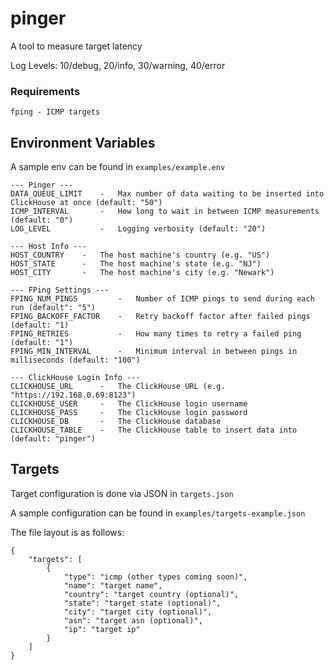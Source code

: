 # pinger #
A tool to measure target latency

Log Levels: 10/debug, 20/info, 30/warning, 40/error

### Requirements ###
```
fping - ICMP targets
```

## Environment Variables ##
A sample env can be found in `examples/example.env`

```
--- Pinger ---
DATA_QUEUE_LIMIT    -   Max number of data waiting to be inserted into ClickHouse at once (default: "50")
ICMP_INTERVAL       -   How long to wait in between ICMP measurements (default: "0")
LOG_LEVEL           -   Logging verbosity (default: "20")

--- Host Info ---
HOST_COUNTRY    -   The host machine's country (e.g. "US")
HOST_STATE      -   The host machine's state (e.g. "NJ")
HOST_CITY       -   The host machine's city (e.g. "Newark")

--- FPing Settings ---
FPING_NUM_PINGS         -   Number of ICMP pings to send during each run (default": "5")
FPING_BACKOFF_FACTOR    -   Retry backoff factor after failed pings (default: "1)
FPING_RETRIES           -   How many times to retry a failed ping (default: "1")
FPING_MIN_INTERVAL      -   Minimum interval in between pings in milliseconds (default: "100")

--- ClickHouse Login Info ---
CLICKHOUSE_URL      -   The ClickHouse URL (e.g. "https://192.168.0.69:8123")
CLICKHOUSE_USER     -   The ClickHouse login username
CLICKHOUSE_PASS     -   The ClickHouse login password
CLICKHOUSE_DB       -   The ClickHouse database
CLICKHOUSE_TABLE    -   The ClickHouse table to insert data into (default: "pinger")
```

## Targets ##
Target configuration is done via JSON in `targets.json`

A sample configuration can be found in `examples/targets-example.json`

The file layout is as follows:
```
{
    "targets": [
        {
            "type": "icmp (other types coming soon)",
            "name": "target name",
            "country": "target country (optional)",
            "state": "target state (optional)",
            "city": "target city (optional)",
            "asn": "target asn (optional)",
            "ip": "target ip"
        }        
    ]
}
```